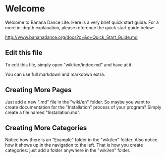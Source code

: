 # Welcome

Welcome to Banana Dance Lite. Here is a very brief quick start guide. For a more in-depth explanation, please reference the quick start guide below:

http://www.bananadance.org/docs?c=&o=Quick_Start_Guide.md


## Edit this file

To edit this file, simply open "wiki/en/index.md" and have at it.

You can use full markdown and markdown extra.


## Creating More Pages

Just add a new ".md" file in the "wiki/en" folder. So maybe you want to create documentation for the "Installation" process of your program? Simply create a file named "Installation.md".


## Creating More Categories

Notice how there is an "Example" folder in the "wiki/en" folder. Also notice how it shows up in the navigation to the left. That is how you create categories: just add a folder anywhere in the "wiki/en" folder.
